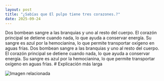 ```yaml
---
layout: post
title: "¿Sabías que El pulpo tiene tres corazones.?"
date: 2025-09-24
---
```


Dos bombean sangre a las branquias y uno al resto del cuerpo. El corazón principal se detiene cuando nada, lo que ayuda a conservar energía. Su sangre es azul por la hemocianina, lo que permite transportar oxígeno en aguas frías. Dos bombean sangre a las branquias y uno al resto del cuerpo. El corazón principal se detiene cuando nada, lo que ayuda a conservar energía. Su sangre es azul por la hemocianina, lo que permite transportar oxígeno en aguas frías.  # Explicación más larga

![Imagen relacionada](/images/2025-09-24-el-pulpo-tiene-tres-corazones.png)
